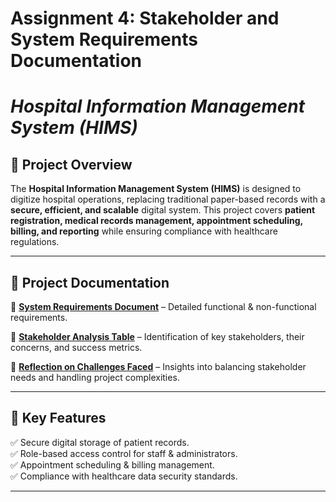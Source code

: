 # Assignment 4: Stakeholder and System Requirements Documentation

# _Hospital Information Management System (HIMS)_  

## 📌 Project Overview  
The **Hospital Information Management System (HIMS)** is designed to digitize hospital operations, replacing traditional paper-based records with a **secure, efficient, and scalable** digital system. This project covers **patient registration, medical records management, appointment scheduling, billing, and reporting** while ensuring compliance with healthcare regulations.  

---

## 📂 Project Documentation  

🔹 **[System Requirements Document](./System_Requirements_Document.md)** – Detailed functional & non-functional requirements.  

🔹 **[Stakeholder Analysis Table](./Stakeholder_Analysis_Table.md)** – Identification of key stakeholders, their concerns, and success metrics.  

🔹 **[Reflection on Challenges Faced](./Reflection.md)** – Insights into balancing stakeholder needs and handling project complexities.  

---

## 🚀 Key Features  

✅ Secure digital storage of patient records.  
✅ Role-based access control for staff & administrators.  
✅ Appointment scheduling & billing management.  
✅ Compliance with healthcare data security standards. 
 

---
